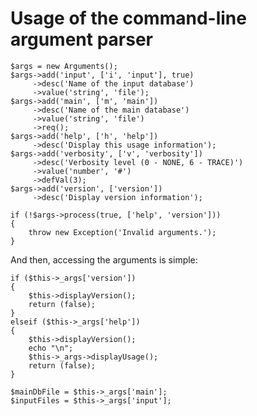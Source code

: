 # Usage of the command-line argument parser

	$args = new Arguments();
	$args->add('input', ['i', 'input'], true)
		 ->desc('Name of the input database')
		 ->value('string', 'file');
	$args->add('main', ['m', 'main'])
		 ->desc('Name of the main database')
		 ->value('string', 'file')
		 ->req();
	$args->add('help', ['h', 'help'])
		 ->desc('Display this usage information');
	$args->add('verbosity', ['v', 'verbosity'])
		 ->desc('Verbosity level (0 - NONE, 6 - TRACE)')
		 ->value('number', '#')
		 ->defVal(3);
	$args->add('version', ['version'])
		 ->desc('Display version information');

	if (!$args->process(true, ['help', 'version']))
	{
		throw new Exception('Invalid arguments.');
	}

And then, accessing the arguments is simple:

	if ($this->_args['version'])
	{
		$this->displayVersion();
		return (false);
	}
	elseif ($this->_args['help'])
	{
		$this->displayVersion();
		echo "\n";
		$this->_args->displayUsage();
		return (false);
	}

	$mainDbFile = $this->_args['main'];
	$inputFiles = $this->_args['input'];
